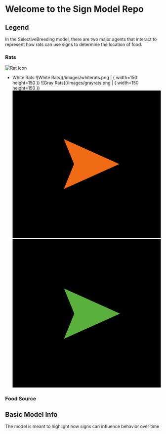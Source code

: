 # Welcome to the Sign Model Repo

## Legend

In the SelectiveBreeding model, there are two major agents that interact
to represent how rats can use signs to determine the location of food.

### Rats
![Rat Icon](http://ccl.northwestern.edu/netlogo/5.0/docs/images/defaultlinkshape.gif)

 - White Rats
 ![White Rats](/images/whiterats.png | { width=150 height=150 })
 ![Gray Rats](/images/grayrats.png | { width=150 height=150 })
 ![Orange Rats](/images/orangerats.png)
 ![Green Rats](/images/greenrats.png)

### Food Source

## Basic Model Info

The model is meant to highlight how signs can influence behavior over time
